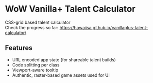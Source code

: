 # WoW Vanilla+ Talent Calculator

CSS-grid based talent calculator  
Check the progress so far: https://hawaiisa.github.io/vanillaplus-talent-calculator/
## Features

- URL encoded app state (for shareable talent builds)
- Code splitting per class
- Viewport-aware tooltip
- Authentic, raster-based game assets used for UI
